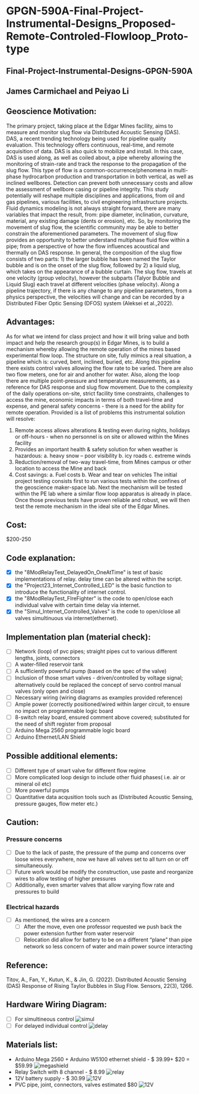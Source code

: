 # GPGN-590A-Final-Project-Instrumental-Designs_Proposed-Remote-Controled-Flowloop_Proto-type
## Final-Project-Instrumental-Designs-GPGN-590A
## James Carmichael and Peiyao Li

## Geoscience Motivation:
The primary project, taking place at the Edgar Mines facility, aims to measure and monitor slug flow via Distributed Acoustic Sensing (DAS). DAS, a recent trending technology being used for pipeline quality evaluation. This technology offers continuous, real-time, and remote acquisition of data.  DAS is also quick to mobilize and install. In this case, DAS is used along, as well as coiled about, a pipe whereby allowing the monitoring of strain-rate and track the response to the propagation of the slug flow. This type of flow is a common-occurrence/phenomena in multi-phase hydrocarbon production and transportation in both vertical, as well as inclined wellbores. Detection can prevent both unnecessary costs and allow the assessment of wellbore casing or pipeline integrity.  This study potentially will reshape multiple disciplines and applications, from oil and gas pipelines, various facilities, to civil engineering infrastructure projects. 
Fluid dynamics modeling is not always straight forward, there are many variables that impact the result, from: pipe diameter, inclination, curvature, material, any existing damage (dents or erosion), etc. So, by monitoring the movement of slug flow, the scientific community may be able to better constrain the aforementioned parameters.  The movement of slug flow provides an opportunity to better understand multiphase fluid flow within a pipe; from a perspective of how the flow influences acoustical and thermally on DAS response. In general, the composition of the slug flow consists of two parts: 1) the larger bubble has been named the Taylor bubble and is on the onset of the slug flow, followed by 2) a liquid slug, which takes on the appearance of a bubble curtain. The slug flow, travels at one velocity (group velocity), however the subparts (Talyor Bubble and Liquid Slug) each travel at different velocities (phase velocity). Along a pipeline trajectory, if there is any change to any pipeline parameters, from a physics perspective, the velocities will change and can be recorded by a Distributed Fiber Optic Sensing (DFOS) system (Aleksei et al.,2022).

## Advantages: 
As for what we intend for class project and how it will bring value and both impact and help the research group(s) in Edgar Mines, is to build a mechanism whereby allowing the remote operation of the mines based experimental flow loop. The structure on site, fully mimics a real situation, a pipeline which is: curved, bent, inclined, buried, etc. Along this pipeline there exists control valves allowing the flow rate to be varied. There are also two flow meters, one for air and another for water. Also, along the loop there are multiple point-pressure and temperature measurements, as a reference for DAS response and slug flow movement. Due to the complexity of the daily operations on-site, strict facility time constraints, challenges to access the mine, economic impacts in terms of both travel-time and expense, and general safety concerns - there is a need for the ability for remote operation. Provided is a list of problems this instrumental solution will resolve: 
1)	Remote access allows alterations & testing even during nights, holidays or off-hours - when no personnel is on site or allowed within the Mines facility
2)	Provides an important health & safety solution for when weather is hazardous: 
a.	heavy snow – poor visibility
b.	icy roads
c.	extreme winds
3)	Reduction/removal of two-way travel-time, from Mines campus or other location to access the Mine and back
4)	Cost savings:
a.	Fuel costs 
b.	Wear and tear on vehicles
The initial project testing consists first to run various tests within the confines of the geoscience maker-space lab. Next the mechanism will be tested within the PE lab where a similar flow loop apparatus is already in place. Once those previous tests have proven reliable and robust, we will then test the remote mechanism in the ideal site of the Edgar Mines.

## Cost: 
$200-250

## Code explanation:
- [x] the "8ModRelayTest_DelayedOn_OneAtTime" is test of basic implementations of relay. delay time can be altered within the script.
- [x] the "Project23_Internet_Controlled_LED" is the basic function to introduce the functionality of internet control.
- [x] the "8ModRelayTest_FIreFighter" is the code to open/close each individual valve with certain time delay via internet.
- [X] the "Simul_Internet_Controlled_Valves" is the code to open/close all valves simultinuous via internet(ethernet).

## Implementation plan (material check):
- [ ] Network (loop) of pvc pipes; straight pipes cut to various different lengths, joints, connectors 
- [ ] A water-filled reservoir tank
- [ ] A sufficiently powerful pump (based on the spec of the valve)
- [ ] Inclusion of those smart valves - driven/controlled by voltage signal; alternatively could be replaced the concept of servo control manual valves (only open and close)
- [ ] Necessary wiring (wiring diagrams as examples provided reference)
- [ ] Ample power (correctly positioned/wired within larger circuit, to ensure no impact on programmable logic board
- [ ] 8-switch relay board, ensured comment above covered; substituted for the need of shift register from proposal 
- [ ] Arduino Mega 2560 programmable logic board
- [ ] Arduino Ethernet/LAN Shield

## Possible additional elements: 
- [ ] Different type of smart valve for different flow regime
- [ ] More complicated loop design to include other fluid phases( i.e. air or mineral oil etc)
- [ ] More powerful pumps
- [ ] Quantitative data acqusition tools such as (Distributed Acoustic Sensing, pressure gauges, flow meter etc.)

## Caution:
### Pressure concerns
- [ ] Due to the lack of paste, the pressure of the pump and concerns over loose wires everywhere, now we have all valves set to all turn on or off simultaneously.
- [ ] Future work would be modify the construction, use paste and reorganize wires to allow testing of higher pressures
- [ ] Additionally, even smarter valves that allow varying flow rate and pressures to build
### Electrical hazards
- [ ] As mentioned, the wires are a concern
  - [ ] After the move, even one professor requested we push back the power extension further from water reservoir
  - [ ] Relocation did allow for battery to be on a different “plane” than pipe network so less concern of water and main     power source interacting

## Reference:
Titov, A., Fan, Y., Kutun, K., & Jin, G. (2022). Distributed Acoustic Sensing (DAS) Response of Rising Taylor Bubbles in Slug Flow. Sensors, 22(3), 1266.

## Hardware Wiring Diagram:
- [ ] For simultineous control
![simul](/../main/simul.JPG)
- [ ] For delayed individual control
![delay](/../main/delay.JPG)

## Materials list:
- Arduino Mega 2560 + Arduino W5100 ethernet shield - $ 39.99+ $20 =  $59.99
![megashield](/../main/Prototype_photos/1.jpg) 
- Relay Switch with 8 channel - $ 8.99
![relay](/../main/Prototype_photos/5.jpg)
- 12V battery supply - $ 30.99
![12V](/../main/Prototype_photos/4.jpg)
- PVC pipe, joint, connectors, valves  estimated $80
![12V](/../main/Prototype_photos/7.jpg)
